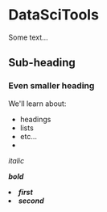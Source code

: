 # DataSciTools

Some text...

## Sub-heading

### Even smaller heading

We'll learn about:
* headings
* lists
* etc...
* 

<i>italic<i>

<b>bold<b>

<li> first
<li> second
